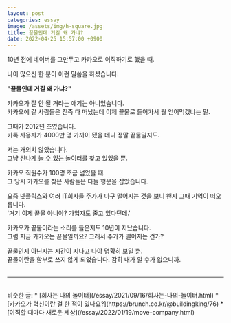 ```yaml
---
layout: post
categories: essay
image: /assets/img/h-square.jpg
title: 끝물인데 거길 왜 가냐?
date: 2022-04-25 15:57:00 +0900
---
```


10년 전에 네이버를 그만두고 카카오로 이직하기로 했을 때.

나이 많으신 한 분이 이런 말씀을 하셨습니다.

**"끝물인데 거길 왜 가냐?"**

카카오가 잘 안 될 거라는 얘기는 아니었습니다.  
카카오에 갈 사람들은 진즉 다 떠났는데 이제 끝물로 들어가서 뭘 얻어먹겠냐는 말.

그때가 2012년 초였습니다.  
카톡 사용자가 4000만 명 가까이 됐을 테니 정말 끝물일지도.

저는 개의치 않았습니다.  
그냥 [신나게 놀 수 있는 놀이터](/essay/2021/09/16/회사는-나의-놀이터.html)를 찾고 있었을 뿐.  

카카오 직원수가 100명 조금 넘었을 때.  
그 당시 카카오를 찾은 사람들은 다들 행운을 잡았습니다.

요즘 넷플릭스와 여러 IT회사들 주가가 마구 떨어지는 것을 보니 왠지 그때 기억이 떠오릅니다.    
'거기 이제 끝물 아니야? 가입자도 줄고 있다던데.'

카카오가 끝물이라는 소리를 들은지도 10년이 지났습니다.  
그럼 지금 카카오는 끝물일까요? 그래서 주가가 떨어지는 건가?

끝물인지 아닌지는 시간이 지나고 나야 명확히 보일 뿐.   
끝물이란을 함부로 쓰지 않게 되었습니다. 감히 내가 알 수가 없으니까.
<br>
<br>

---

<br>
비슷한 글:
* [회사는 나의 놀이터](/essay/2021/09/16/회사는-나의-놀이터.html)
* [카카오가 혁신이란 걸 한 적이 있나요?](https://brunch.co.kr/@buildingking/76)
* [이직할 때마다 새로운 세상](/essay/2022/01/19/move-company.html)